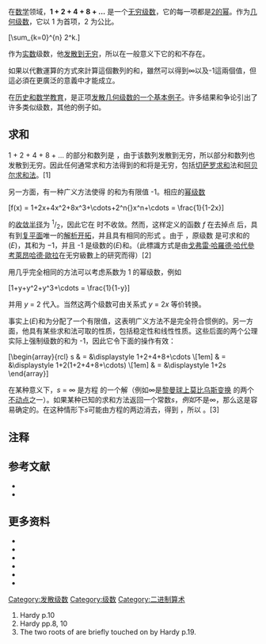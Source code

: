 在[数学](../Page/数学.md "wikilink")领域，**1 + 2 + 4 + 8 + …** 是一个[无穷级数](https://zh.wikipedia.org/wiki/无穷级数 "wikilink")，它的每一项都是[2的幂](../Page/2的幂.md "wikilink")。作为[几何级数](https://zh.wikipedia.org/wiki/几何级数 "wikilink")，它以 1 为首项，2 为公比。

\[\sum_{k=0}^{n} 2^k.\]

作为[实数](../Page/实数.md "wikilink")级数，他[发散到](../Page/发散级数.md "wikilink")[无穷](../Page/无穷.md "wikilink")，所以在一般意义下它的和不存在。

如果以代數運算的方式來計算這個數列的和，雖然可以得到∞以及-1這兩個值，但這必須在更廣泛的意義中才能成立。

在[历史和](../Page/数学史.md "wikilink")[数学教育](../Page/数学教育.md "wikilink")，是正项[发散几何级数的一个基本例子](https://zh.wikipedia.org/wiki/发散几何级数 "wikilink")。许多结果和争论引出了许多类似级数，其他的例子如。

## 求和

1 + 2 + 4 + 8 + … 的部分和数列是 ，由于该数列发散到无穷，所以部分和数列也发散到无穷。因此任何通常求和方法得到的和将是无穷，包括[切萨罗求和](../Page/切萨罗求和.md "wikilink")法和[阿贝尔求和法](https://zh.wikipedia.org/wiki/阿贝尔求和 "wikilink")。\[1\]

另一方面，有一种广义方法使得  的和为有限值 -1。相应的[幂级数](../Page/幂级数.md "wikilink")

\[f(x) = 1+2x+4x^2+8x^3+\cdots+2^n{}x^n+\cdots = \frac{1}{1-2x}\]

的[收敛半径](../Page/收敛半径.md "wikilink")为 <sup>1</sup>/<sub>2</sub>，因此它在  时不收敛。然而，这样定义的函数 *f* 在去掉点  后，具有到[复平面](../Page/复平面.md "wikilink")唯一的[解析开拓](https://zh.wikipedia.org/wiki/解析开拓 "wikilink")，并且具有相同的形式 。由于 ，原级数  是可求和的 (*E*)，其和为 −1，并且 -1 是级数的(*E*)和。（此標識方式是由[戈弗雷·哈羅德·哈代參考](https://zh.wikipedia.org/wiki/戈弗雷·哈羅德·哈代 "wikilink")[萊昂哈德·歐拉](../Page/萊昂哈德·歐拉.md "wikilink")在无穷級數上的研究而得）\[2\]

用几乎完全相同的方法可以考虑系数为 1 的幂级数，例如

\[1+y+y^2+y^3+\cdots = \frac{1}{1-y}\]

并用 *y* = 2 代入。当然这两个级数可由关系式 *y* = 2*x* 等价转换。

事实上(*E*)和为分配了一个有限值，这表明广义方法不是完全符合惯例的。另一方面，他具有某些求和法可取的性质，包括稳定性和线性性质。这些后面的两个公理实际上强制级数的和为 -1，因此它令下面的操作有效：

\[\begin{array}{rcl}
s & = &\displaystyle 1+2+4+8+\cdots \\[1em]
  & = &\displaystyle 1+2(1+2+4+8+\cdots) \\[1em]
  & = &\displaystyle 1+2s
\end{array}\]

在某种意义下，*s* = ∞ 是方程 的一个解（例如∞是[黎曼球上](https://zh.wikipedia.org/wiki/黎曼球 "wikilink")[莫比乌斯变换](../Page/莫比乌斯变换.md "wikilink") 的两个[不动点](../Page/不动点.md "wikilink")之一）。如果某种已知的求和方法返回一个常数*s*，*例如*不是∞，那么这是容易确定的。在这种情形下*s*可能由方程的两边消去，得到 ，所以 。\[3\]

## 注释

## 参考文献

<div class="references-small">

  -
  -

</div>

## 更多资料

  -
  -
  -
  -
  -
  -
[Category:发散级数](https://zh.wikipedia.org/wiki/Category:发散级数 "wikilink") [Category:级数](https://zh.wikipedia.org/wiki/Category:级数 "wikilink") [Category:二进制算术](https://zh.wikipedia.org/wiki/Category:二进制算术 "wikilink")

1.  Hardy p.10
2.  Hardy pp.8, 10
3.  The two roots of  are briefly touched on by Hardy p.19.